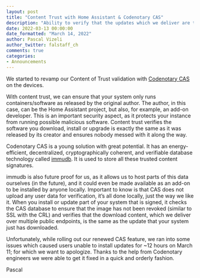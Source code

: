 ```yaml
---
layout: post
title: "Content Trust with Home Assistant & Codenotary CAS"
description: "Ability to verify that the updates which we deliver are the same as the update that you have fetched."
date: 2022-03-13 00:00:00
date_formatted: "March 14, 2022"
author: Pascal Vizeli
author_twitter: falstaff_ch
comments: true
categories:
- Announcements
---
```


We started to revamp our Content of Trust validation with [Codenotary CAS](https://cas.codenotary.com/) on the devices.

With content trust, we can ensure that your system only runs containers/software as released by the original author. The author, in this case, can be the Home Assistant project, but also, for example, an add-on developer. This is an important security aspect, as it protects your instance from running possible malicious software. Content trust verifies the software you download, install or upgrade is exactly the same as it was released by its creator and ensures nobody messed with it along the way.

Codenotary CAS is a young solution with great potential. It has an energy-efficient, decentralized, cryptographically coherent, and verifiable database technology called [immudb](https://github.com/codenotary/immudb). It is used to store all these trusted content signatures.

immudb is also future proof for us, as it allows us to host parts of this data ourselves (in the future), and it could even be made available as an add-on to be installed by anyone locally. Important to know is that CAS does not upload any user data for verification, it’s all done locally, just the way we like it.
When you install or update part of your system that is signed, it checks the CAS database to ensure that the image has not been revoked (similar to SSL with the CRL) and verifies that the download content, which we deliver over multiple public endpoints, is the same as the update that your system just has downloaded.

Unfortunately, while rolling out our renewed CAS feature, we ran into some issues which caused users unable to install updates for ~12 hours on March 11; for which we want to apologize. Thanks to the help from Codenotary engineers we were able to get it fixed in a quick and orderly fashion.

Pascal
